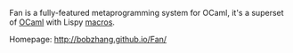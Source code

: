 
Fan is a fully-featured metaprogramming system for OCaml, it's a
superset of [OCaml](http://caml.inria.fr/) with Lispy
[macros](http://letoverlambda.com/).

Homepage: http://bobzhang.github.io/Fan/


